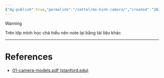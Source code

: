 ```yaml
---
{"dg-publish":true,"permalink":"/zettel/mo-hinh-camera/","created":"2024-02-28T11:09:09.988+07:00","updated":"2024-02-29T09:03:19.652+07:00"}
---
```



>[!warning]
>Trên lớp mình học chả hiểu nên note lại bằng tài liệu khác

---
# References

- [01-camera-models.pdf (stanford.edu)](https://web.stanford.edu/class/cs231a/course_notes/01-camera-models.pdf)
